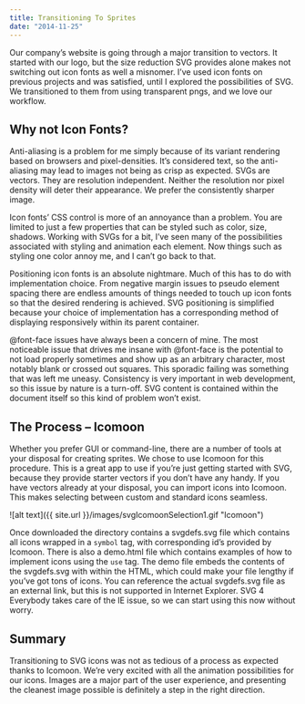 ```yaml
---
title: Transitioning To Sprites
date: "2014-11-25"
---
```


Our company’s website is going through a major transition to vectors. It started with our logo, but the size reduction SVG provides alone makes not switching out icon fonts as well a misnomer. I’ve used icon fonts on previous projects and was satisfied, until I explored the possibilities of SVG. We transitioned to them from using transparent pngs, and we love our workflow.

## Why not Icon Fonts?

Anti-aliasing is a problem for me simply because of its variant rendering based on browsers and pixel-densities. It’s considered text, so the anti-aliasing may lead to images not being as crisp as expected. SVGs are vectors. They are resolution independent. Neither the resolution nor pixel density will deter their appearance. We prefer the consistently sharper image.

Icon fonts’ CSS control is more of an annoyance than a problem. You are limited to just a few properties that can be styled such as color, size, shadows. Working with SVGs for a bit, I’ve seen many of the possibilities associated with styling and animation each element. Now things such as styling one color annoy me, and I can’t go back to that.

Positioning icon fonts is an absolute nightmare. Much of this has to do with implementation choice. From negative margin issues to pseudo element spacing there are endless amounts of things needed to touch up icon fonts so that the desired rendering is achieved. SVG positioning is simplified because your choice of implementation has a corresponding method of displaying responsively within its parent container.

@font-face issues have always been a concern of mine. The most noticeable issue that drives me insane with @font-face is the potential to not load properly sometimes and show up as an arbitrary character, most notably blank or crossed out squares. This sporadic failing was something that was left me uneasy. Consistency is very important in web development, so this issue by nature is a turn-off. SVG content is contained within the document itself so this kind of problem won’t exist.

## The Process – Icomoon

Whether you prefer GUI or command-line, there are a number of tools at your disposal for creating sprites. We chose to use Icomoon for this procedure. This is a great app to use if you’re just getting started with SVG, because they provide starter vectors if you don’t have any handy. If you have vectors already at your disposal, you can import icons into Icomoon. This makes selecting between custom and standard icons seamless.

![alt text]({{ site.url }}/images/svgIcomoonSelection1.gif "Icomoon")

Once downloaded the directory contains a svgdefs.svg file which contains all icons wrapped in a `symbol` tag, with corresponding id’s provided by Icomoon. There is also a demo.html file which contains examples of how to implement icons using the `use` tag. The demo file embeds the contents of the svgdefs.svg with within the HTML, which could make your file lengthy if you’ve got tons of icons. You can reference the actual svgdefs.svg file as an external link, but this is not supported in Internet Explorer. SVG 4 Everybody takes care of the IE issue, so we can start using this now without worry.

## Summary

Transitioning to SVG icons was not as tedious of a process as expected thanks to Icomoon. We’re very excited with all the animation possibilities for our icons. Images are a major part of the user experience, and presenting the cleanest image possible is definitely a step in the right direction.

